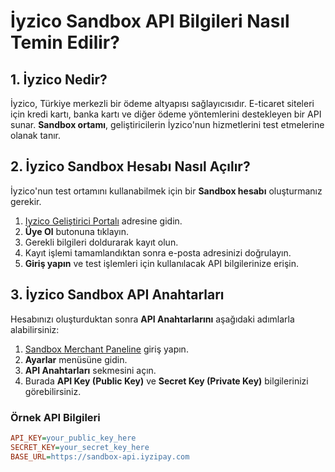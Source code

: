 # İyzico Sandbox API Bilgileri Nasıl Temin Edilir?

## 1. İyzico Nedir?
İyzico, Türkiye merkezli bir ödeme altyapısı sağlayıcısıdır. E-ticaret siteleri için kredi kartı, banka kartı ve diğer ödeme yöntemlerini destekleyen bir API sunar. **Sandbox ortamı**, geliştiricilerin İyzico'nun hizmetlerini test etmelerine olanak tanır.

## 2. İyzico Sandbox Hesabı Nasıl Açılır?
İyzico'nun test ortamını kullanabilmek için bir **Sandbox hesabı** oluşturmanız gerekir.

1. [Iyzico Geliştirici Portalı](https://sandbox-merchant.iyzipay.com/) adresine gidin.
2. **Üye Ol** butonuna tıklayın.
3. Gerekli bilgileri doldurarak kayıt olun.
4. Kayıt işlemi tamamlandıktan sonra e-posta adresinizi doğrulayın.
5. **Giriş yapın** ve test işlemleri için kullanılacak API bilgilerinize erişin.

## 3. İyzico Sandbox API Anahtarları
Hesabınızı oluşturduktan sonra **API Anahtarlarını** aşağıdaki adımlarla alabilirsiniz:

1. [Sandbox Merchant Paneline](https://sandbox-merchant.iyzipay.com/) giriş yapın.
2. **Ayarlar** menüsüne gidin.
3. **API Anahtarları** sekmesini açın.
4. Burada **API Key (Public Key)** ve **Secret Key (Private Key)** bilgilerinizi görebilirsiniz.

### Örnek API Bilgileri
```ini
API_KEY=your_public_key_here
SECRET_KEY=your_secret_key_here
BASE_URL=https://sandbox-api.iyzipay.com
```

